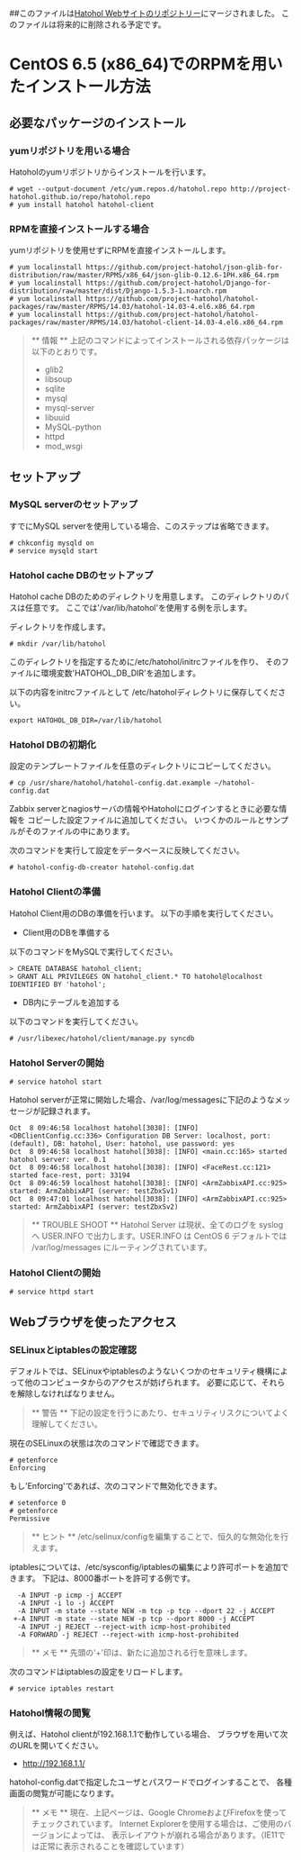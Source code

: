 ##このファイルは[Hatohol Webサイトのリポジトリー](https://github.com/project-hatohol/website/tree/master/contents/docs)にマージされました。
このファイルは将来的に削除される予定です。

CentOS 6.5 (x86_64)でのRPMを用いたインストール方法
============================================================

必要なパッケージのインストール
-------------------------------
### yumリポジトリを用いる場合
Hatoholのyumリポジトリからインストールを行います。

    # wget --output-document /etc/yum.repos.d/hatohol.repo http://project-hatohol.github.io/repo/hatohol.repo
    # yum install hatohol hatohol-client

### RPMを直接インストールする場合
yumリポジトリを使用せずにRPMを直接インストールします。

    # yum localinstall https://github.com/project-hatohol/json-glib-for-distribution/raw/master/RPMS/x86_64/json-glib-0.12.6-1PH.x86_64.rpm
    # yum localinstall https://github.com/project-hatohol/Django-for-distribution/raw/master/dist/Django-1.5.3-1.noarch.rpm
    # yum localinstall https://github.com/project-hatohol/hatohol-packages/raw/master/RPMS/14.03/hatohol-14.03-4.el6.x86_64.rpm
    # yum localinstall https://github.com/project-hatohol/hatohol-packages/raw/master/RPMS/14.03/hatohol-client-14.03-4.el6.x86_64.rpm

> ** 情報 **
> 上記のコマンドによってインストールされる依存パッケージは以下のとおりです。
> - glib2
> - libsoup
> - sqlite
> - mysql
> - mysql-server
> - libuuid
> - MySQL-python
> - httpd
> - mod_wsgi


セットアップ
------------
### MySQL serverのセットアップ
すでにMySQL serverを使用している場合、このステップは省略できます。

    # chkconfig mysqld on
    # service mysqld start

### Hatohol cache DBのセットアップ
Hatohol cache DBのためのディレクトリを用意します。
このディレクトリのパスは任意です。
ここでは'/var/lib/hatohol'を使用する例を示します。

ディレクトリを作成します。

    # mkdir /var/lib/hatohol

このディレクトリを指定するために/etc/hatohol/initrcファイルを作り、
そのファイルに環境変数'HATOHOL_DB_DIR'を追加します。

以下の内容をinitrcファイルとして
/etc/hatoholディレクトリに保存してください。

    export HATOHOL_DB_DIR=/var/lib/hatohol

### Hatohol DBの初期化

設定のテンプレートファイルを任意のディレクトリにコピーしてください。

    # cp /usr/share/hatohol/hatohol-config.dat.example ~/hatohol-config.dat

Zabbix serverとnagiosサーバの情報やHatoholにログインするときに必要な情報を
コピーした設定ファイルに追加してください。
いつくかのルールとサンプルがそのファイルの中にあります。

次のコマンドを実行して設定をデータベースに反映してください。

    # hatohol-config-db-creator hatohol-config.dat

### Hatohol Clientの準備

Hatohol Client用のDBの準備を行います。
以下の手順を実行してください。

- Client用のDBを準備する

以下のコマンドをMySQLで実行してください。

    > CREATE DATABASE hatohol_client;
    > GRANT ALL PRIVILEGES ON hatohol_client.* TO hatohol@localhost IDENTIFIED BY 'hatohol';

- DB内にテーブルを追加する

以下のコマンドを実行してください。

    # /usr/libexec/hatohol/client/manage.py syncdb

### Hatohol Serverの開始

    # service hatohol start


Hatohol serverが正常に開始した場合、/var/log/messagesに下記のようなメッセージが記録されます。

    Oct  8 09:46:58 localhost hatohol[3038]: [INFO] <DBClientConfig.cc:336> Configuration DB Server: localhost, port: (default), DB: hatohol, User: hatohol, use password: yes
    Oct  8 09:46:58 localhost hatohol[3038]: [INFO] <main.cc:165> started hatohol server: ver. 0.1
    Oct  8 09:46:58 localhost hatohol[3038]: [INFO] <FaceRest.cc:121> started face-rest, port: 33194
    Oct  8 09:46:59 localhost hatohol[3038]: [INFO] <ArmZabbixAPI.cc:925> started: ArmZabbixAPI (server: testZbxSv1)
    Oct  8 09:47:01 localhost hatohol[3038]: [INFO] <ArmZabbixAPI.cc:925> started: ArmZabbixAPI (server: testZbxSv2)

> ** TROUBLE SHOOT ** Hatohol Server は現状、全てのログを syslog へ USER.INFO で出力します。USER.INFO は CentOS 6 デフォルトでは /var/log/messages にルーティングされています。

### Hatohol Clientの開始

    # service httpd start


Webブラウザを使ったアクセス
---------------------------
### SELinuxとiptablesの設定確認
デフォルトでは、SELinuxやiptablesのようないくつかのセキュリティ機構によって他のコンピュータからのアクセスが妨げられます。
必要に応じて、それらを解除しなければなりません。
> ** 警告 **
> 下記の設定を行うにあたり、セキュリティリスクについてよく理解してください。

現在のSELinuxの状態は次のコマンドで確認できます。

    # getenforce
    Enforcing

もし'Enforcing'であれば、次のコマンドで無効化できます。

    # setenforce 0
    # getenforce
    Permissive

> ** ヒント **
> /etc/selinux/configを編集することで、恒久的な無効化を行えます。

iptablesについては、/etc/sysconfig/iptablesの編集により許可ポートを追加できます。
下記は、8000番ポートを許可する例です。

      -A INPUT -p icmp -j ACCEPT
      -A INPUT -i lo -j ACCEPT
      -A INPUT -m state --state NEW -m tcp -p tcp --dport 22 -j ACCEPT
     +-A INPUT -m state --state NEW -p tcp --dport 8000 -j ACCEPT
      -A INPUT -j REJECT --reject-with icmp-host-prohibited
      -A FORWARD -j REJECT --reject-with icmp-host-prohibited

> ** メモ ** 先頭の'+'印は、新たに追加される行を意味します。

次のコマンドはiptablesの設定をリロードします。

    # service iptables restart

### Hatohol情報の閲覧
例えば、Hatohol clientが192.168.1.1で動作している場合、
ブラウザを用いて次のURLを開いてください。

- http://192.168.1.1/

hatohol-config.datで指定したユーザとパスワードでログインすることで、
各種画面の閲覧が可能になります。

> ** メモ **
> 現在、上記ページは、Google ChromeおよびFirefoxを使ってチェックされています。
> Internet Explorerを使用する場合は、ご使用のバージョンによっては、
> 表示レイアウトが崩れる場合があります。（IE11では正常に表示されることを確認しています）

